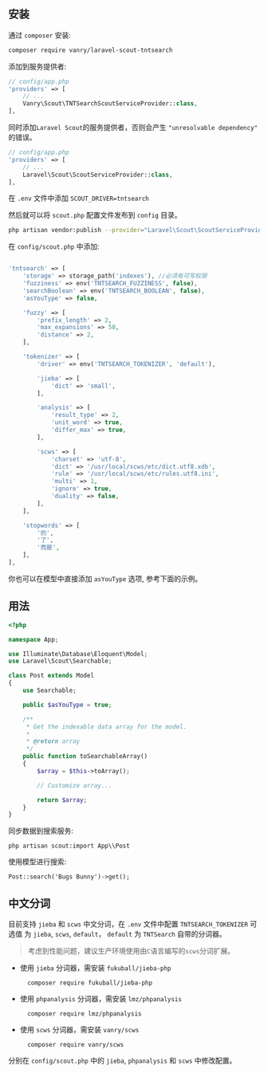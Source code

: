 
## 安装

通过 `composer` 安装:

``` bash
composer require vanry/laravel-scout-tntsearch
```

添加到服务提供者:

```php
// config/app.php
'providers' => [
    // ...
    Vanry\Scout\TNTSearchScoutServiceProvider::class,
],
```

同时添加`Laravel Scout`的服务提供者，否则会产生 `"unresolvable dependency"` 的错误。

```php
// config/app.php
'providers' => [
    // ...
    Laravel\Scout\ScoutServiceProvider::class,
],
```

在 `.env` 文件中添加 `SCOUT_DRIVER=tntsearch`

然后就可以将 `scout.php` 配置文件发布到 `config` 目录。

```bash
php artisan vendor:publish --provider="Laravel\Scout\ScoutServiceProvider"
```

在 `config/scout.php` 中添加:

```php

'tntsearch' => [
    'storage' => storage_path('indexes'), //必须有可写权限
    'fuzziness' => env('TNTSEARCH_FUZZINESS', false),
    'searchBoolean' => env('TNTSEARCH_BOOLEAN', false),
    'asYouType' => false,

    'fuzzy' => [
        'prefix_length' => 2,
        'max_expansions' => 50,
        'distance' => 2,
    ],

    'tokenizer' => [
        'driver' => env('TNTSEARCH_TOKENIZER', 'default'),

        'jieba' => [
            'dict' => 'small',
        ],

        'analysis' => [
            'result_type' => 2,
            'unit_word' => true,
            'differ_max' => true,
        ],

        'scws' => [
            'charset' => 'utf-8',
            'dict' => '/usr/local/scws/etc/dict.utf8.xdb',
            'rule' => '/usr/local/scws/etc/rules.utf8.ini',
            'multi' => 1,
            'ignore' => true,
            'duality' => false,
        ],
    ],

    'stopwords' => [
        '的',
        '了',
        '而是',
    ],
],

```

你也可以在模型中直接添加 `asYouType` 选项, 参考下面的示例。

## 用法


```php
<?php

namespace App;

use Illuminate\Database\Eloquent\Model;
use Laravel\Scout\Searchable;

class Post extends Model
{
    use Searchable;

    public $asYouType = true;

    /**
     * Get the indexable data array for the model.
     *
     * @return array
     */
    public function toSearchableArray()
    {
        $array = $this->toArray();

        // Customize array...

        return $array;
    }
}
```

同步数据到搜索服务:

`php artisan scout:import App\\Post`


使用模型进行搜索:

`Post::search('Bugs Bunny')->get();`

## 中文分词

目前支持 `jieba` 和 `scws` 中文分词，在 `.env` 文件中配置 `TNTSEARCH_TOKENIZER` 可选值 为 `jieba`, `scws`, `default`， `default` 为 `TNTSearch` 自带的分词器。

> 考虑到性能问题，建议生产环境使用由`C`语言编写的`scws`分词扩展。

- 使用 `jieba` 分词器，需安装 `fukuball/jieba-php`

        composer require fukuball/jieba-php

- 使用 `phpanalysis` 分词器，需安装 `lmz/phpanalysis`

        composer require lmz/phpanalysis

- 使用 `scws` 分词器，需安装 `vanry/scws`

        composer require vanry/scws

分别在 `config/scout.php` 中的 `jieba`, `phpanalysis` 和 `scws` 中修改配置。
